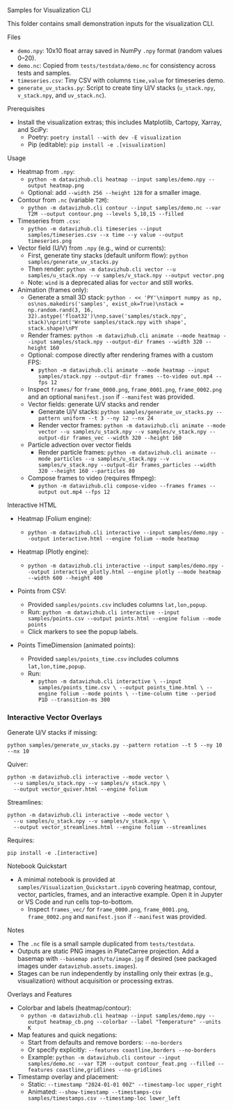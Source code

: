 Samples for Visualization CLI

This folder contains small demonstration inputs for the visualization CLI.

Files
- `demo.npy`: 10x10 float array saved in NumPy `.npy` format (random values 0–20).
- `demo.nc`: Copied from `tests/testdata/demo.nc` for consistency across tests and samples.
- `timeseries.csv`: Tiny CSV with columns `time,value` for timeseries demo.
- `generate_uv_stacks.py`: Script to create tiny U/V stacks (`u_stack.npy`, `v_stack.npy`, and `uv_stack.nc`).

Prerequisites
- Install the visualization extras; this includes Matplotlib, Cartopy, Xarray, and SciPy:
  - Poetry: `poetry install --with dev -E visualization`
  - Pip (editable): `pip install -e .[visualization]`

Usage
- Heatmap from `.npy`:
  - `python -m datavizhub.cli heatmap --input samples/demo.npy --output heatmap.png`
  - Optional: add `--width 256 --height 128` for a smaller image.
- Contour from `.nc` (variable `T2M`):
  - `python -m datavizhub.cli contour --input samples/demo.nc --var T2M --output contour.png --levels 5,10,15 --filled`
- Timeseries from `.csv`:
  - `python -m datavizhub.cli timeseries --input samples/timeseries.csv --x time --y value --output timeseries.png`
- Vector field (U/V) from `.npy` (e.g., wind or currents):
  - First, generate tiny stacks (default uniform flow): `python samples/generate_uv_stacks.py`
  - Then render: `python -m datavizhub.cli vector --u samples/u_stack.npy --v samples/v_stack.npy --output vector.png`
  - Note: `wind` is a deprecated alias for `vector` and still works.
- Animation (frames only):
  - Generate a small 3D stack: `python - << 'PY'\nimport numpy as np, os\nos.makedirs('samples', exist_ok=True)\nstack = np.random.rand(3, 16, 32).astype('float32')\nnp.save('samples/stack.npy', stack)\nprint('Wrote samples/stack.npy with shape', stack.shape)\nPY`
  - Render frames: `python -m datavizhub.cli animate --mode heatmap --input samples/stack.npy --output-dir frames --width 320 --height 160`
  - Optional: compose directly after rendering frames with a custom FPS:
    - `python -m datavizhub.cli animate --mode heatmap --input samples/stack.npy --output-dir frames --to-video out.mp4 --fps 12`
  - Inspect `frames/` for `frame_0000.png`, `frame_0001.png`, `frame_0002.png` and an optional `manifest.json` if `--manifest` was provided.
  - Vector fields: generate U/V stacks and render
    - Generate U/V stacks: `python samples/generate_uv_stacks.py --pattern uniform --t 3 --ny 12 --nx 24`
    - Render vector frames: `python -m datavizhub.cli animate --mode vector --u samples/u_stack.npy --v samples/v_stack.npy --output-dir frames_vec --width 320 --height 160`
  - Particle advection over vector fields
    - Render particle frames: `python -m datavizhub.cli animate --mode particles --u samples/u_stack.npy --v samples/v_stack.npy --output-dir frames_particles --width 320 --height 160 --particles 80`
  - Compose frames to video (requires ffmpeg):
    - `python -m datavizhub.cli compose-video --frames frames --output out.mp4 --fps 12`

Interactive HTML
- Heatmap (Folium engine):
  - `python -m datavizhub.cli interactive --input samples/demo.npy --output interactive.html --engine folium --mode heatmap`
- Heatmap (Plotly engine):
  - `python -m datavizhub.cli interactive --input samples/demo.npy --output interactive_plotly.html --engine plotly --mode heatmap --width 600 --height 400`
- Points from CSV:
  - Provided `samples/points.csv` includes columns `lat,lon,popup`.
  - Run: `python -m datavizhub.cli interactive --input samples/points.csv --output points.html --engine folium --mode points`
  - Click markers to see the popup labels.

- Points TimeDimension (animated points):
  - Provided `samples/points_time.csv` includes columns `lat,lon,time,popup`.
  - Run:
    - `python -m datavizhub.cli interactive \
      --input samples/points_time.csv \
      --output points_time.html \
      --engine folium --mode points \
      --time-column time --period P1D --transition-ms 300`

### Interactive Vector Overlays

Generate U/V stacks if missing:

```
python samples/generate_uv_stacks.py --pattern rotation --t 5 --ny 10 --nx 10
```

Quiver:

```
python -m datavizhub.cli interactive --mode vector \
  --u samples/u_stack.npy --v samples/v_stack.npy \
  --output vector_quiver.html --engine folium
```

Streamlines:

```
python -m datavizhub.cli interactive --mode vector \
  --u samples/u_stack.npy --v samples/v_stack.npy \
  --output vector_streamlines.html --engine folium --streamlines
```

Requires:

```
pip install -e .[interactive]
```

Notebook Quickstart
- A minimal notebook is provided at `samples/Visualization_Quickstart.ipynb` covering heatmap, contour, vector, particles, frames, and an interactive example. Open it in Jupyter or VS Code and run cells top-to-bottom.
    - Inspect `frames_vec/` for `frame_0000.png`, `frame_0001.png`, `frame_0002.png` and `manifest.json` if `--manifest` was provided.

Notes
- The `.nc` file is a small sample duplicated from `tests/testdata`.
- Outputs are static PNG images in PlateCarree projection. Add a basemap with `--basemap path/to/image.jpg` if desired (see packaged images under `datavizhub.assets.images`).
- Stages can be run independently by installing only their extras (e.g., visualization) without acquisition or processing extras.

Overlays and Features
- Colorbar and labels (heatmap/contour):
  - `python -m datavizhub.cli heatmap --input samples/demo.npy --output heatmap_cb.png --colorbar --label "Temperature" --units K`
- Map features and quick negations:
  - Start from defaults and remove borders: `--no-borders`
  - Or specify explicitly: `--features coastline,borders --no-borders`
  - Example: `python -m datavizhub.cli contour --input samples/demo.nc --var T2M --output contour_feat.png --filled --features coastline,gridlines --no-gridlines`
- Timestamp overlay and placement:
  - Static: `--timestamp "2024-01-01 00Z" --timestamp-loc upper_right`
  - Animated: `--show-timestamp --timestamps-csv samples/timestamps.csv --timestamp-loc lower_left`
